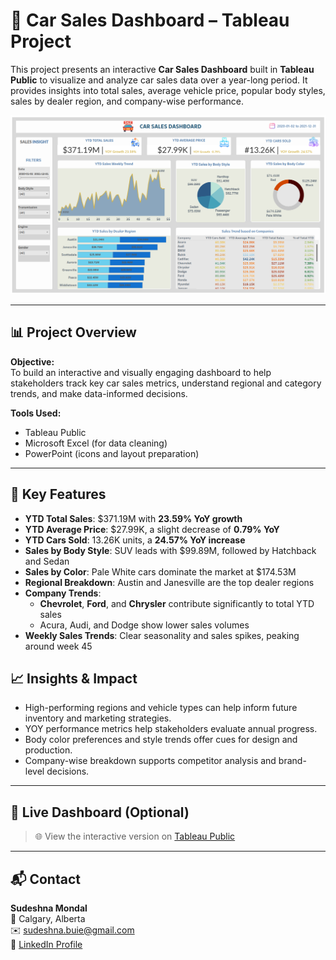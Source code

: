 
# 🚗 Car Sales Dashboard – Tableau Project

This project presents an interactive **Car Sales Dashboard** built in **Tableau Public** to visualize and analyze car sales data over a year-long period. It provides insights into total sales, average vehicle price, popular body styles, sales by dealer region, and company-wise performance.

![Car Sales Dashboard](./Dashboard.png)

---

## 📊 Project Overview

**Objective:**  
To build an interactive and visually engaging dashboard to help stakeholders track key car sales metrics, understand regional and category trends, and make data-informed decisions.

**Tools Used:**  
- Tableau Public  
- Microsoft Excel (for data cleaning)  
- PowerPoint (icons and layout preparation)

---

## 📌 Key Features

- **YTD Total Sales**: $371.19M with **23.59% YoY growth**
- **YTD Average Price**: $27.99K, a slight decrease of **0.79% YoY**
- **YTD Cars Sold**: 13.26K units, a **24.57% YoY increase**
- **Sales by Body Style**: SUV leads with $99.89M, followed by Hatchback and Sedan
- **Sales by Color**: Pale White cars dominate the market at $174.53M
- **Regional Breakdown**: Austin and Janesville are the top dealer regions
- **Company Trends**:
  - **Chevrolet**, **Ford**, and **Chrysler** contribute significantly to total YTD sales
  - Acura, Audi, and Dodge show lower sales volumes
- **Weekly Sales Trends**: Clear seasonality and sales spikes, peaking around week 45


## 📈 Insights & Impact

- High-performing regions and vehicle types can help inform future inventory and marketing strategies.
- YOY performance metrics help stakeholders evaluate annual progress.
- Body color preferences and style trends offer cues for design and production.
- Company-wise breakdown supports competitor analysis and brand-level decisions.

---

## 🔗 Live Dashboard (Optional)

> 🌐 View the interactive version on [Tableau Public](https://public.tableau.com/views/sale_car/Dashboard2?:language=en-US&publish=yes&:sid=&:redirect=auth&:display_count=n&:origin=viz_share_link)  

---

## 📬 Contact

**Sudeshna Mondal**  
📍 Calgary, Alberta  
✉️ sudeshna.buie@gmail.com  
🔗 [LinkedIn Profile](https://www.linkedin.com/in/dr-sudeshna-mondal/)
